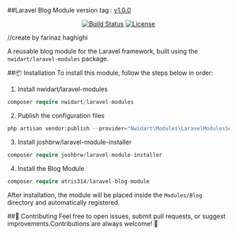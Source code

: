 ##Laravel Blog Module 
version tag : <a href="https://packagist.org/packages/atris314/laravel-blog-module">v1.0.0</a>
<p align="center">
<a href="https://github.com/atris314"><img src="https://github.com/laravel/framework/workflows/tests/badge.svg" alt="Build Status"></a>
<a href="https://packagist.org/packages/laravel/framework"><img src="https://img.shields.io/packagist/l/laravel/framework" alt="License"></a>
</p>
//create by farinaz haghighi

A reusable blog module for the Laravel framework, built using the ```nwidart/laravel-modules``` package.

##📦 Installation
To install this module, follow the steps below in order:

1. Install nwidart/laravel-modules
```php
composer require nwidart/laravel-modules
```
2. Publish the configuration files
```php
php artisan vendor:publish --provider="Nwidart\Modules\LaravelModulesServiceProvider"
```
3. Install joshbrw/laravel-module-installer
```php
composer require joshbrw/laravel-module-installer
```
4. Install the Blog Module
```php
composer require atris314/laravel-blog-module
```
After installation, the module will be placed inside the ``` Modules/Blog ``` directory and automatically registered.

##🙌 Contributing
Feel free to open issues, submit pull requests, or suggest improvements.Contributions are always welcome! 💛